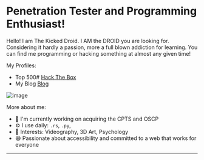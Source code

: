 # Penetration Tester and Programming Enthusiast!

Hello! I am The Kicked Droid. I AM the DROID you are looking for. Considering it hardly a passion, more a full blown addiction for learning. You can find me programming or hacking something at almost any given time! 

My Profiles:
- Top 500# [Hack The Box](https://app.hackthebox.com/profile/1583364)
- My Blog [Blog](kickeddroid.github.io)

![image](https://github.com/KickedDroid/KickedDroid/assets/24928676/4a27002c-76a9-4512-9eee-b6dd06884453)

More about me:
- 🏢 I'm currently working on acquiring the CPTS and OSCP
- ⚙️ I use daily: `.rs`, `.py`, 
- 💜 Interests: Videography, 3D Art, Psychology
- 😄 Passionate about accessibility and committed to a web that works for everyone

---
